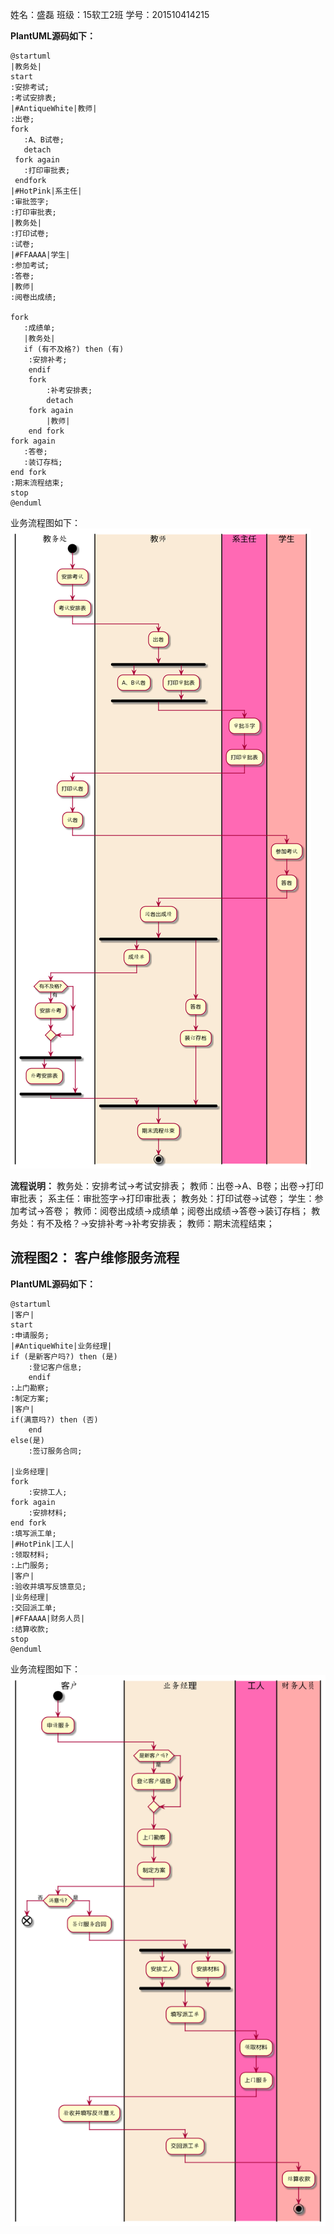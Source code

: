 
姓名：盛磊
班级：15软工2班
学号：201510414215




**PlantUML源码如下：**
```考试及成绩管理流程
@startuml
|教务处|
start
:安排考试;
:考试安排表;
|#AntiqueWhite|教师|
:出卷;
fork
   :A、B试卷;
   detach
 fork again
   :打印审批表;
 endfork
|#HotPink|系主任|
:审批签字;
:打印审批表;
|教务处|
:打印试卷;
:试卷;
|#FFAAAA|学生|
:参加考试;
:答卷;
|教师|
:阅卷出成绩;

fork 
   :成绩单;
   |教务处|
   if (有不及格?) then (有)
	:安排补考;
	endif
	fork
		:补考安排表;
		detach
	fork again
		|教师|
	end fork
fork again
   :答卷;
   :装订存档;
end fork
:期末流程结束;
stop
@enduml
```
业务流程图如下：<br>
![](p1.PNG)<br>

**流程说明：**
教务处：安排考试->考试安排表；
教师：出卷->A、B卷；出卷->打印审批表；
系主任：审批签字->打印审批表；
教务处：打印试卷->试卷；
学生：参加考试->答卷；
教师：阅卷出成绩->成绩单；阅卷出成绩->答卷->装订存档；
教务处：有不及格？->安排补考->补考安排表；
教师：期末流程结束；

## 流程图2： 客户维修服务流程

**PlantUML源码如下：**

```客户维修服务流程
@startuml
|客户|
start
:申请服务;
|#AntiqueWhite|业务经理|
if (是新客户吗?) then (是)
	:登记客户信息;
	endif
:上门勘察;
:制定方案;
|客户|
if(满意吗?) then (否)
	end
else(是)
	:签订服务合同;

|业务经理|
fork
	:安排工人;
fork again
	:安排材料;
end fork
:填写派工单;
|#HotPink|工人|
:领取材料;
:上门服务;
|客户|
:验收并填写反馈意见;
|业务经理|
:交回派工单;
|#FFAAAA|财务人员|
:结算收款;
stop
@enduml
```
业务流程图如下：<br>
![](p2.PNG)<br>
